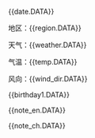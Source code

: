 {{date.DATA}}

地区：{{region.DATA}}

天气：{{weather.DATA}}

气温：{{temp.DATA}}

风向：{{wind_dir.DATA}}

{{birthday1.DATA}}

{{note_en.DATA}}

{{note_ch.DATA}}